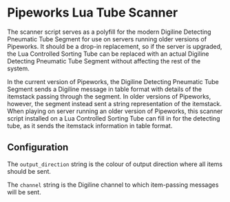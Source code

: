 Pipeworks Lua Tube Scanner
==========================

The scanner script serves as a polyfill for the modern Digiline Detecting
Pneumatic Tube Segment for use on servers running older versions of Pipeworks.
It should be a drop-in replacement, so if the server is upgraded, the Lua
Controlled Sorting Tube can be replaced with an actual Digiline Detecting
Pneumatic Tube Segment without affecting the rest of the system.

In the current version of Pipeworks, the Digiline Detecting Pneumatic Tube
Segment sends a Digiline message in table format with details of the itemstack
passing through the segment. In older versions of Pipeworks, however, the
segment instead sent a string representation of the itemstack. When playing on
server running an older version of Pipeworks, this scanner script installed on
a Lua Controlled Sorting Tube can fill in for the detecting tube, as it sends
the itemstack information in table format.


Configuration
-------------

The `output_direction` string is the colour of output direction where all items
should be sent.

The `channel` string is the Digiline channel to which item-passing messages
will be sent.
